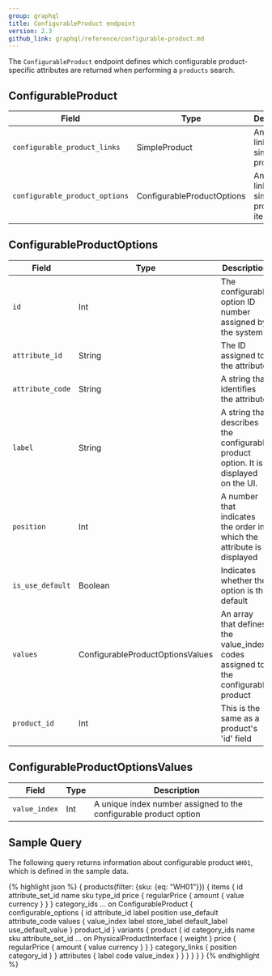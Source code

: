 ```yaml
---
group: graphql
title: ConfigurableProduct endpoint
version: 2.3
github_link: graphql/reference/configurable-product.md
---
```


The `ConfigurableProduct` endpoint defines which configurable product-specific attributes are returned when performing a `products` search.

## ConfigurableProduct

Field | Type | Description
--- | --- | ---
`configurable_product_links` | SimpleProduct | An array of linked simple products
`configurable_product_options` | ConfigurableProductOptions | An array of linked simple product items

## ConfigurableProductOptions

Field | Type | Description
--- | --- | ---
`id` | Int | The configurable option ID number assigned by the system
`attribute_id` | String | The ID assigned to the attribute
`attribute_code` | String | A string that identifies the attribute
`label` | String | A string that describes the configurable product option. It is displayed on the UI.
`position` | Int | A number that indicates the order in which the attribute is displayed
`is_use_default` | Boolean | Indicates whether the option is the default
`values` | ConfigurableProductOptionsValues | An array that defines the value_index codes assigned to the configurable product
`product_id` | Int | This is the same as a product's 'id' field

## ConfigurableProductOptionsValues

Field | Type | Description
--- | --- | ---
`value_index` | Int | A unique index number assigned to the configurable product option

## Sample Query

The following query returns information about configurable product `WH01`, which is defined in the sample data.

{% highlight json %}
{
  products(filter: {sku: {eq: "WH01"}}) {
    items {
      id
      attribute_set_id
      name
      sku
      type_id
      price {
        regularPrice {
          amount {
            value
            currency
          }
        }
      }
      category_ids
      ... on ConfigurableProduct {
        configurable_options {
          id
          attribute_id
          label
          position
          use_default
          attribute_code
          values {
            value_index
            label
            store_label
            default_label
            use_default_value
          }
          product_id
        }
        variants {
          product {
            id
            category_ids
            name
            sku
            attribute_set_id
            ... on PhysicalProductInterface {
              weight
            }
            price {
              regularPrice {
                amount {
                  value
                  currency
                }
              }
            }
            category_links {
              position
              category_id
            }
          }
          attributes {
            label
            code
            value_index
          }
        }
      }
    }
  }
}
{% endhighlight %}
